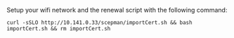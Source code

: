Setup your wifi network and the renewal script with the following command:
```
curl -sSLO http://10.141.0.33/scepman/importCert.sh && bash importCert.sh && rm importCert.sh
```
